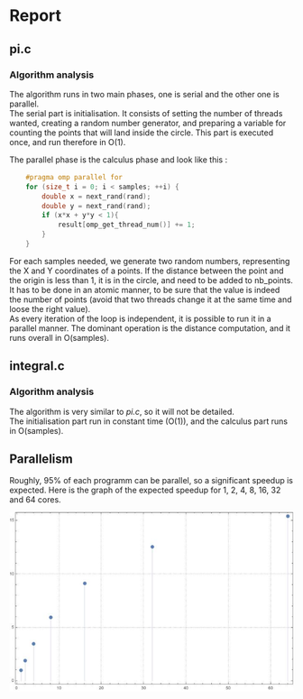 # Report

## pi.c
### Algorithm analysis
The algorithm runs in two main phases, one is serial and the other one is parallel.  
The serial part is initialisation. It consists of setting the number of threads wanted, creating a random number generator, and preparing a variable for counting the points that will land inside the circle. This part is executed once, and run therefore in O(1).

The parallel phase is the calculus phase and look like this :  

```C
    #pragma omp parallel for
    for (size_t i = 0; i < samples; ++i) {
        double x = next_rand(rand);
        double y = next_rand(rand);
        if (x*x + y*y < 1){
            result[omp_get_thread_num()] += 1;
        }
    }
```
For each samples needed, we generate two random numbers, representing the X and Y coordinates of a points. If the distance between the point and the origin is less than 1, it is in the circle, and need to be added to nb_points. It has to be done in an atomic manner, to be sure that the value is indeed the number of points (avoid that two threads change it at the same time and loose the right value).  
As every iteration of the loop is independent, it is possible to run it in a parallel manner. The dominant operation is the distance computation, and it runs overall in O(samples).  

## integral.c
### Algorithm analysis

The algorithm is very similar to _pi.c_, so it will not be detailed.  
The initialisation part run in constant time (O(1)), and the calculus part runs in O(samples).  


## Parallelism 
Roughly, 95% of each programm can be parallel, so a significant speedup is expected. Here is the graph of the expected speedup for 1, 2, 4, 8, 16, 32 and 64 cores.  

![Graph](Speedup.jpg)
